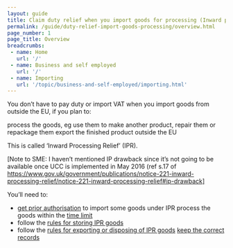 ```yaml
---
layout: guide
title: Claim duty relief when you import goods for processing (Inward processing relief)
permalink: /guide/duty-relief-import-goods-processing/overview.html
page_number: 1
page_title: Overview
breadcrumbs:
 - name: Home
   url: '/'
 - name: Business and self employed
   url: '/'
 - name: Importing
   url: '/topic/business-and-self-employed/importing.html'   
---
```


You don’t have to pay duty or import VAT when you import goods from outside the EU, if you plan to:

process the goods, eg use them to make another product, repair them or repackage them
export the finished product outside the EU

This is called ‘Inward Processing Relief’ (IPR).

[Note to SME: I haven’t mentioned IP drawback since it’s not going to be available once UCC is implemented in May 2016 (ref s.17 of https://www.gov.uk/government/publications/notice-221-inward-processing-relief/notice-221-inward-processing-relief#ip-drawback]

You’ll need to:

- [get prior authorisation](/link) to import some goods under IPR
process the goods within the [time limit](/link)
- follow the [rules for storing IPR goods](/link)
- follow the [rules for exporting or disposing of IPR goods](/link)
[keep the correct records](/link)

